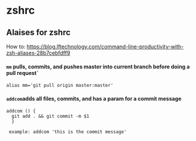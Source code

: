 # zshrc

## Alaises for zshrc

How to: https://blog.lftechnology.com/command-line-productivity-with-zsh-aliases-28b7cebfdff9


#### `mm` pulls, commits, and pushes master into current branch before doing a pull request`
```
alias mm='git pull origin master:master'
```

#### `addcom`adds all files, commits, and has a param for a commit message
```
addcom () { 
  git add . && git commit -m $1
  }
  
 example: addcom 'this is the commit message' 
```
